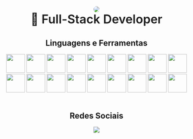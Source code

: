 <br>
<p align="center" style="user-select: none;">
  <img src="https://cdn.discordapp.com/avatars/684435700229079121/163f58f0acce707681a5c4f78bcdd783.png?size=128" style="border-radius: 50px;" />
</p>
<p align="center" style="margin-top: -15px; user-select: none;font-size: 32px; font-weight: 600">🌟 Full-Stack Developer</p>
<div align="center" style="user-select: none;">
    <h2>Linguagens e Ferramentas</h2>
    <img src="https://cdn.jsdelivr.net/gh/devicons/devicon/icons/android/android-original-wordmark.svg" width="50" height="50"/>
    <img src="https://cdn.jsdelivr.net/gh/devicons/devicon/icons/csharp/csharp-original.svg" width="50" height="50"/>
    <img src="https://cdn.jsdelivr.net/gh/devicons/devicon/icons/git/git-original.svg" width="50" height="50"/>
    <img src="https://cdn.jsdelivr.net/gh/devicons/devicon/icons/amazonwebservices/amazonwebservices-original.svg" width="50" height="50"/>
    <img src="https://cdn.jsdelivr.net/gh/devicons/devicon/icons/azure/azure-original.svg" width="50" height="50"/>
    <img src="https://cdn.jsdelivr.net/gh/devicons/devicon/icons/electron/electron-original.svg" width="50" height="50"/>
    <img src="https://cdn.jsdelivr.net/gh/devicons/devicon/icons/express/express-original.svg" width="50" height="50"/>
    <img src="https://cdn.jsdelivr.net/gh/devicons/devicon/icons/googlecloud/googlecloud-original.svg" width="50" height="50"/>
    <img src="https://cdn.jsdelivr.net/gh/devicons/devicon/icons/heroku/heroku-plain.svg" width="50" height="50"/>
    <img src="https://cdn.jsdelivr.net/gh/devicons/devicon/icons/javascript/javascript-original.svg" width="50" height="50"/>
    <img src="https://cdn.jsdelivr.net/gh/devicons/devicon/icons/nodejs/nodejs-original.svg" width="50" height="50"/>
    <img src="https://cdn.jsdelivr.net/gh/devicons/devicon/icons/discordjs/discordjs-original.svg" width="50" height="50"/>
    <img src="https://cdn.jsdelivr.net/gh/devicons/devicon/icons/linux/linux-original.svg" width="50" height="50"/>
    <img src="https://cdn.jsdelivr.net/gh/devicons/devicon/icons/mongodb/mongodb-original.svg" width="50" height="50"/>
    <img src="https://cdn.jsdelivr.net/gh/devicons/devicon/icons/mysql/mysql-original.svg" width="50" height="50"/>
    <img src="https://cdn.jsdelivr.net/gh/devicons/devicon/icons/react/react-original.svg" width="50" height="50"/>
    <img src="https://cdn.jsdelivr.net/gh/devicons/devicon/icons/filezilla/filezilla-plain.svg" width="50" height="50"/>
    <img src="https://cdn.jsdelivr.net/gh/devicons/devicon/icons/docker/docker-original.svg" width="50" height="50"/>
</div>
<br>
<div align="center" style="user-select: none;">
<h2>Redes Sociais</h2>
<a href="https://www.youtube.com/@NerdGuin" target="_blank"><img src="https://img.shields.io/badge/YouTube-FF0000?style=for-the-badge&logo=youtube&logoColor=white" target="_blank"></a>
</div>
